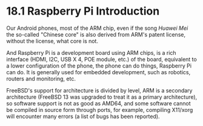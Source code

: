 # 18.1 Raspberry Pi Introduction


Our Android phones, most of the ARM chip, even if the song _Huawei Mei_ the so-called "Chinese core" is also derived from ARM's patent license, without the license, what core is not.

And Raspberry Pi is a development board using ARM chips, is a rich interface (HDMI, I2C, USB X 4, POE module, etc.) of the board, equivalent to a lower configuration of the phone, the phone can do things, Raspberry Pi can do. It is generally used for embedded development, such as robotics, routers and monitoring, etc.

FreeBSD's support for architecture is divided by level, ARM is a secondary architecture (FreeBSD 13 was upgraded to treat it as a primary architecture), so software support is not as good as AMD64, and some software cannot be compiled in source form through ports, for example, compiling X11/xorg will encounter many errors (a list of bugs has been reported).
